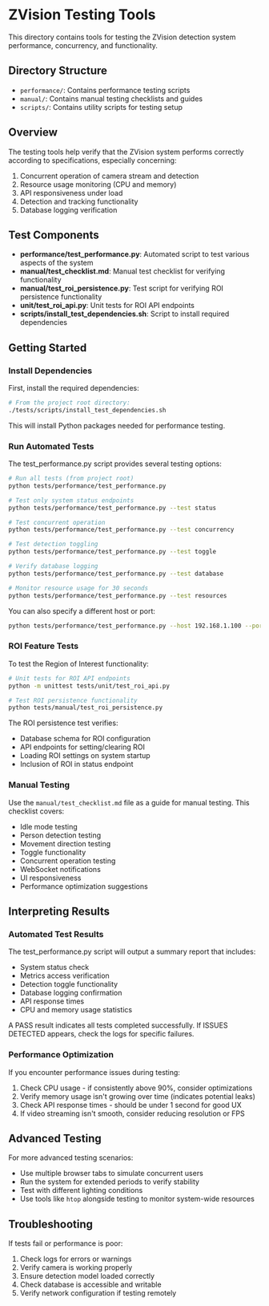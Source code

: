# ZVision Testing Tools

This directory contains tools for testing the ZVision detection system performance, concurrency, and functionality.

## Directory Structure

- `performance/`: Contains performance testing scripts
- `manual/`: Contains manual testing checklists and guides
- `scripts/`: Contains utility scripts for testing setup

## Overview

The testing tools help verify that the ZVision system performs correctly according to specifications, especially concerning:

1. Concurrent operation of camera stream and detection
2. Resource usage monitoring (CPU and memory)
3. API responsiveness under load
4. Detection and tracking functionality
5. Database logging verification

## Test Components

- **performance/test_performance.py**: Automated script to test various aspects of the system
- **manual/test_checklist.md**: Manual test checklist for verifying functionality
- **manual/test_roi_persistence.py**: Test script for verifying ROI persistence functionality
- **unit/test_roi_api.py**: Unit tests for ROI API endpoints
- **scripts/install_test_dependencies.sh**: Script to install required dependencies

## Getting Started

### Install Dependencies

First, install the required dependencies:

```bash
# From the project root directory:
./tests/scripts/install_test_dependencies.sh
```

This will install Python packages needed for performance testing.

### Run Automated Tests

The test_performance.py script provides several testing options:

```bash
# Run all tests (from project root)
python tests/performance/test_performance.py

# Test only system status endpoints
python tests/performance/test_performance.py --test status

# Test concurrent operation
python tests/performance/test_performance.py --test concurrency

# Test detection toggling
python tests/performance/test_performance.py --test toggle

# Verify database logging
python tests/performance/test_performance.py --test database

# Monitor resource usage for 30 seconds
python tests/performance/test_performance.py --test resources
```

You can also specify a different host or port:

```bash
python tests/performance/test_performance.py --host 192.168.1.100 --port 5000
```

### ROI Feature Tests

To test the Region of Interest functionality:

```bash
# Unit tests for ROI API endpoints
python -m unittest tests/unit/test_roi_api.py

# Test ROI persistence functionality
python tests/manual/test_roi_persistence.py
```

The ROI persistence test verifies:
- Database schema for ROI configuration
- API endpoints for setting/clearing ROI
- Loading ROI settings on system startup
- Inclusion of ROI in status endpoint

### Manual Testing

Use the `manual/test_checklist.md` file as a guide for manual testing. This checklist covers:

- Idle mode testing
- Person detection testing
- Movement direction testing
- Toggle functionality
- Concurrent operation testing
- WebSocket notifications
- UI responsiveness
- Performance optimization suggestions

## Interpreting Results

### Automated Test Results

The test_performance.py script will output a summary report that includes:

- System status check
- Metrics access verification
- Detection toggle functionality
- Database logging confirmation
- API response times
- CPU and memory usage statistics

A PASS result indicates all tests completed successfully. If ISSUES DETECTED appears, check the logs for specific failures.

### Performance Optimization

If you encounter performance issues during testing:

1. Check CPU usage - if consistently above 90%, consider optimizations
2. Verify memory usage isn't growing over time (indicates potential leaks)
3. Check API response times - should be under 1 second for good UX
4. If video streaming isn't smooth, consider reducing resolution or FPS

## Advanced Testing

For more advanced testing scenarios:

- Use multiple browser tabs to simulate concurrent users
- Run the system for extended periods to verify stability
- Test with different lighting conditions
- Use tools like `htop` alongside testing to monitor system-wide resources

## Troubleshooting

If tests fail or performance is poor:

1. Check logs for errors or warnings
2. Verify camera is working properly
3. Ensure detection model loaded correctly
4. Check database is accessible and writable
5. Verify network configuration if testing remotely 